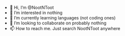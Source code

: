 - 👋 Hi, I’m @NootNToot
- 👀 I’m interested in nothing
- 🌱 I’m currently learning languages (not coding ones)
- 💞️ I’m looking to collaborate on probably nothing
- 📫 How to reach me. Just search NootNToot anywhere

<!---
NootNToot/NootNToot is a ✨ special ✨ repository because its `README.md` (this file) appears on your GitHub profile.
You can click the Preview link to take a look at your changes.
--->
